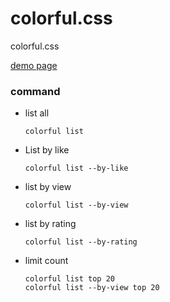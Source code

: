 # colorful.css
colorful.css

[demo page](https://zexiplus.github.io/site/colorful/index.html)



### command

* list all

  ```shell
  colorful list 
  ```

* List by like 

  ```shell
  colorful list --by-like 
  ```

* list by view

  ```shell
  colorful list --by-view
  ```

* list by rating

  ```shell
  colorful list --by-rating
  ```

* limit count

  ```shell
  colorful list top 20
  colorful list --by-view top 20
  ```


